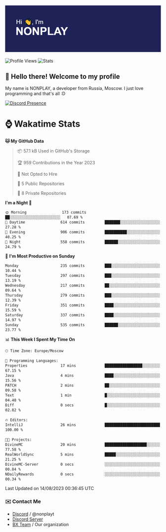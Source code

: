 ![Discord Presence](./header.png)
<br></br>
![Profile Views](https://komarev.com/ghpvc/?username=NONPLAYT&color=blue&style=for-the-badge)
![Stats](https://img.shields.io/badge/0%25-OPTIMIZED-orange?style=for-the-badge)


## :wave: Hello there! Welcome to my profile

My name is NONPLAY, a developer from Russia, Moscow. I just love programming and that's all :D

[![Discord Presence](https://lanyard.cnrad.dev/api/597087584090587177?showDisplayName=true)](https://discord.com/users/597087584090587177) 

# ⌚ Wakatime Stats

<!--START_SECTION:waka-->
**🐱 My GitHub Data** 

> 📦 57.1 kB Used in GitHub's Storage 
 > 
> 🏆 959 Contributions in the Year 2023
 > 
> 🚫 Not Opted to Hire
 > 
> 📜 5 Public Repositories 
 > 
> 🔑 8 Private Repositories 
 > 
**I'm a Night 🦉** 

```text
🌞 Morning                173 commits         ██░░░░░░░░░░░░░░░░░░░░░░░   07.69 % 
🌆 Daytime                614 commits         ███████░░░░░░░░░░░░░░░░░░   27.28 % 
🌃 Evening                906 commits         ██████████░░░░░░░░░░░░░░░   40.25 % 
🌙 Night                  558 commits         ██████░░░░░░░░░░░░░░░░░░░   24.79 % 
```
📅 **I'm Most Productive on Sunday** 

```text
Monday                   235 commits         ███░░░░░░░░░░░░░░░░░░░░░░   10.44 % 
Tuesday                  297 commits         ███░░░░░░░░░░░░░░░░░░░░░░   13.19 % 
Wednesday                217 commits         ██░░░░░░░░░░░░░░░░░░░░░░░   09.64 % 
Thursday                 279 commits         ███░░░░░░░░░░░░░░░░░░░░░░   12.39 % 
Friday                   351 commits         ████░░░░░░░░░░░░░░░░░░░░░   15.59 % 
Saturday                 337 commits         ████░░░░░░░░░░░░░░░░░░░░░   14.97 % 
Sunday                   535 commits         ██████░░░░░░░░░░░░░░░░░░░   23.77 % 
```


📊 **This Week I Spent My Time On** 

```text
🕑︎ Time Zone: Europe/Moscow

💬 Programming Languages: 
Properties               17 mins             █████████████████░░░░░░░░   67.15 % 
Java                     4 mins              ████░░░░░░░░░░░░░░░░░░░░░   15.56 % 
PATCH                    2 mins              ██░░░░░░░░░░░░░░░░░░░░░░░   09.58 % 
Text                     1 min               █░░░░░░░░░░░░░░░░░░░░░░░░   04.48 % 
Diff                     0 secs              █░░░░░░░░░░░░░░░░░░░░░░░░   02.82 % 

🔥 Editors: 
IntelliJ                 26 mins             █████████████████████████   100.00 % 

🐱‍💻 Projects: 
DivineMC                 20 mins             ███████████████████░░░░░░   77.58 % 
RealWorldSync            5 mins              █████░░░░░░░░░░░░░░░░░░░░   21.25 % 
DivineMC-Server          0 secs              ░░░░░░░░░░░░░░░░░░░░░░░░░   00.84 % 
NDailyRewards            0 secs              ░░░░░░░░░░░░░░░░░░░░░░░░░   00.34 % 
```


 Last Updated on 14/08/2023 00:36:45 UTC
<!--END_SECTION:waka-->

### ✉️ Contact Me

- [Discord](https://discord.com/users/597087584090587177) / @nonplayt
- [Discord Server](https://discord.gg/p7cxhw7E2M)
- [BX Team](https://github.com/BX-Team) / Our organization
